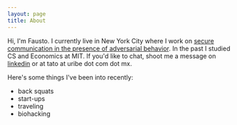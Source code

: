 ```yaml
---
layout: page
title: About
---
```


Hi, I'm Fausto. I currently live in New York City where I work on [secure communication in the presence of adversarial behavior](https://en.wikipedia.org/wiki/Cryptography). In the past I studied CS and Economics at MIT.
If you'd like to chat, shoot me a message on [linkedin](https://linkedin.com/in/fausto-uribe) or at tato at uribe dot com dot mx.

Here's some things I've been into recently:

- back squats
- start-ups
- traveling
- biohacking
